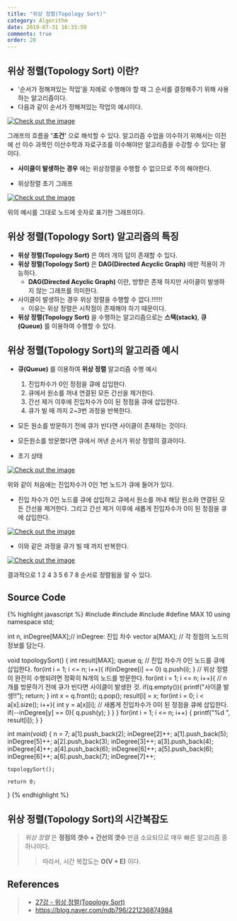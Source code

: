 ```yaml
---
title: "위상 정렬(Topology Sort)"
category: Algorithm
date: 2019-07-31 16:33:59
comments: true
order: 20
---
```


## 위상 정렬(Topology Sort) 이란?
* '순서가 정해져있는 작업'을 차례로 수행해야 할 때 그 순서를 결정해주기 위해 사용하는 알고리즘이다.
* 다음과 같이 순서가 정해져있는 작업의 예시이다.
<a href="{{ site.baseurl }}{{ site.algorithm_img }}/topologysort_ex.JPG" data-lightbox="falcon9-large" data-title="Check out the image">
  <img src="{{ site.baseurl }}{{ site.algorithm_img }}/topologysort_ex.JPG" title="Check out the image">
</a>

그래프의 흐름을 __'조건'__ 으로 해석할 수 있다. 알고리즘 수업을 이수하기 위해서는 이전에 선 이수 과목인 이산수학과 자료구조를 이수해야만 알고리즘을 수강할 수 있다는 말이다.
* __사이클이 발생하는 경우__ 에는 위상정렬을 수행할 수 없으므로 주의 해야한다.

* 위상정렬 초기 그래프

<a href="{{ site.baseurl }}{{ site.algorithm_img }}/topologysort_graph.JPG" data-lightbox="falcon9-large" data-title="Check out the image">
  <img src="{{ site.baseurl }}{{ site.algorithm_img }}/topologysort_graph.JPG" title="Check out the image">
</a>

위의 예시를 그대로 노드에 숫자로 표기한 그래프이다.





## 위상 정렬(Topology Sort) 알고리즘의 특징
* __위상 정렬(Topology Sort)__ 은 여러 개의 답이 존재할 수 있다.
* __위상 정렬(Topology Sort)__ 은 __DAG(Directed Acyclic Graph)__ 에만 적용이 가능하다.
  + __DAG(Directed Acyclic Graph)__ 이란, 방향은 존재 하지만 사이클이 발생하지 않는 그래프를 의미한다.
* 사이클이 발생하는 경우 위상 정렬을 수행할 수 없다.!!!!!!
  + 이유는 위상 정렬은 시작점이 존재해야 하기 때문이다.
* __위상 정렬(Topology Sort)__ 을 수행하는 알고리즘으로는 __스택(stack)__, __큐(Queue)__ 를 이용하여 수행할 수 있다.





## 위상 정렬(Topology Sort)의 알고리즘 예시
* __큐(Queue)__ 를 이용하여 __위상 정렬__ 알고리즘 수행 예시
  1. 진입차수가 0인 정점을 큐에 삽입한다.
  2. 큐에서 원소를 꺼내 연결된 모든 간선을 제거한다.
  3. 간선 제거 이후에 진입차수가 0이 된 정점을 큐에 삽입한다.
  4. 큐가 빌 때 까지 2~3번 과정을 반복한다.
* 모든 원소를 방문하기 전에 큐가 빈다면 사이클이 존재하는 것이다.
* 모든원소를 방문했다면 큐에서 꺼낸 순서가 위상 정렬의 결과이다. 



* 초기 상태

<a href="{{ site.baseurl }}{{ site.algorithm_img }}/topologysort_init.JPG" data-lightbox="falcon9-large" data-title="Check out the image">
  <img src="{{ site.baseurl }}{{ site.algorithm_img }}/topologysort_init.JPG" title="Check out the image">
</a>

위와 같이 처음에는 진입차수가 0인 1번 노드가 큐에 들어가 있다.

* 진입 차수가 0인 노드를 큐에 삽입하고 큐에서 원소를 꺼내 해당 원소와 연결된 모든 간선을 제거한다. 그리고 간선 제거 이후에 새롭게 진입차수가 0이 된 정점을 큐에 삽입한다.

<a href="{{ site.baseurl }}{{ site.algorithm_img }}/topologysort_1.JPG" data-lightbox="falcon9-large" data-title="Check out the image">
  <img src="{{ site.baseurl }}{{ site.algorithm_img }}/topologysort_1.JPG" title="Check out the image">
</a>

* 이와 같은 과정을 큐가 빌 때 까지 반복한다.

<a href="{{ site.baseurl }}{{ site.algorithm_img }}/topologysort_2.JPG" data-lightbox="falcon9-large" data-title="Check out the image">
  <img src="{{ site.baseurl }}{{ site.algorithm_img }}/topologysort_2.JPG" title="Check out the image">
</a>

결과적으로 1 2 4 3 5 6 7 8 순서로 정렬됨을 알 수 있다.


## Source Code

{% highlight javascript %}
#include <iostream>
#include <vector>
#include <queue>
#define MAX 10
using namespace std;

int n, inDegree[MAX];// inDegree: 진입 차수 
vector<int> a[MAX]; // 각 정점의 노드의 정보를 담는다. 

void topologySort() {
	int result[MAX];
	queue<int> q;
	// 진입 차수가 0인 노드를 큐에 삽입한다.
	for(int i = 1; i <= n; i++){
		if(inDegree[i] == 0) q.push(i);
	} 
	// 위상 정렬이 완전히 수행되려면 정확히 N개의 노드를 방문한다.
	for(int i = 1; i <= n; i++){
		// n개를 방문하기 전에 큐가 빈다면 사이클이 발생한 것.
		if(q.empty()){
			printf("사이클 발생!!");
			return; 
		}
		int x = q.front();
		q.pop();
		result[i] = x;
		for(int i = 0; i < a[x].size(); i++){
			int y = a[x][i];
			// 새롭게 진입차수가 0이 된 정점을 큐에 삽입한다. 
			if(--inDegree[y] == 0){
				q.push(y); 
			}
		}
	}
	for(int i = 1; i <= n; i++) {
		printf("%d ", result[i]);
	}
}

int main(void) {
	n = 7;
	a[1].push_back(2);
	inDegree[2]++;
	a[1].push_back(5);
	inDegree[5]++;
	a[2].push_back(3);
	inDegree[3]++;
	a[3].push_back(4);
	inDegree[4]++;
	a[4].push_back(6);
	inDegree[6]++;
	a[5].push_back(6);
	inDegree[6]++;
	a[6].push_back(7);
	inDegree[7]++;
	
	topologySort();
	
	return 0;
}
{% endhighlight %}


## 위상 정렬(Topology Sort)의 시간복잡도
> _위상 정렬_ 은 __정점의 갯수 + 간선의 갯수__ 만큼 소요되므로 매우 빠른 알고리즘 중 하나이다.
>> 따라서, 시간 복잡도는 __O(V + E)__ 이다.


## References
> * <a href="https://www.youtube.com/watch?v=qzfeVeajuyc&list=PLRx0vPvlEmdDHxCvAQS1_6XV4deOwfVrz&index=27">27강 - 위상 정렬(Topology Sort)<a>
> * <a href="https://blog.naver.com/ndb796/221236874984">https://blog.naver.com/ndb796/221236874984<a>